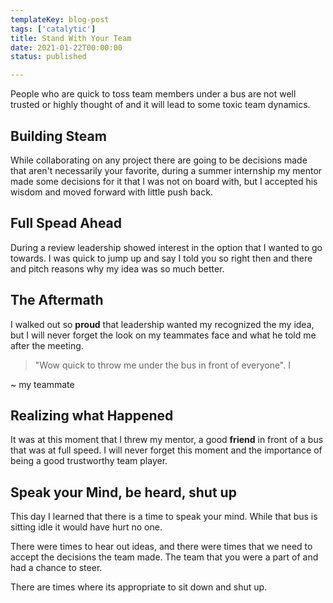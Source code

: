 ```yaml
---
templateKey: blog-post
tags: ['catalytic']
title: Stand With Your Team
date: 2021-01-22T00:00:00
status: published

---
```


People who are quick to toss team members under a bus are not well trusted or
highly thought of and it will lead to some toxic team dynamics.

## Building Steam

While collaborating on any project there are going to be decisions made that
aren't necessarily your favorite, during a summer internship my mentor made
some decisions for it that I was not on board with, but I accepted his wisdom
and moved forward with little push back.

## Full Spead Ahead

During a review leadership showed interest in the option that I wanted to go
towards.  I was quick to jump up and say I  told you so right then and there
and pitch reasons why my idea was so much better.

## The Aftermath

I walked out so **proud** that leadership wanted my recognized the my idea, but I will
never forget the look on my teammates face and what he told me after the
meeting.

> "Wow quick to throw me under the bus in front of everyone".   I

~ my teammate

## Realizing what Happened

It was at this moment that I threw my mentor, a good **friend** in front of a
bus that was at full speed.  I will never forget this moment and the importance
of being a good trustworthy team player.

## Speak your Mind, be heard, shut up

This day I learned that there is a time to speak your mind.  While that bus is
sitting idle it would have hurt no one.

There were times to hear out ideas, and there were times that we need to accept
the decisions the team made.  The team that you were a part of and had a chance
to steer.

There are times where its appropriate to sit down and shut up.
